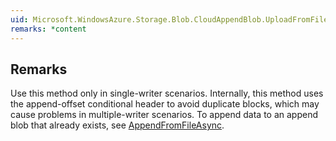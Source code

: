 ```yaml
---  
uid: Microsoft.WindowsAzure.Storage.Blob.CloudAppendBlob.UploadFromFileAsync(System.String)  
remarks: *content  
---  
```

  
## Remarks  
 Use this method only in single-writer scenarios. Internally, this method uses the append-offset conditional header to avoid duplicate blocks, which may cause problems in multiple-writer scenarios.                     To append data to an append blob that already exists, see [AppendFromFileAsync](assetId:///M:Microsoft.WindowsAzure.Storage.Blob.CloudAppendBlob.AppendFromFileAsync(System.String)?qualifyHint=False&autoUpgrade=True).